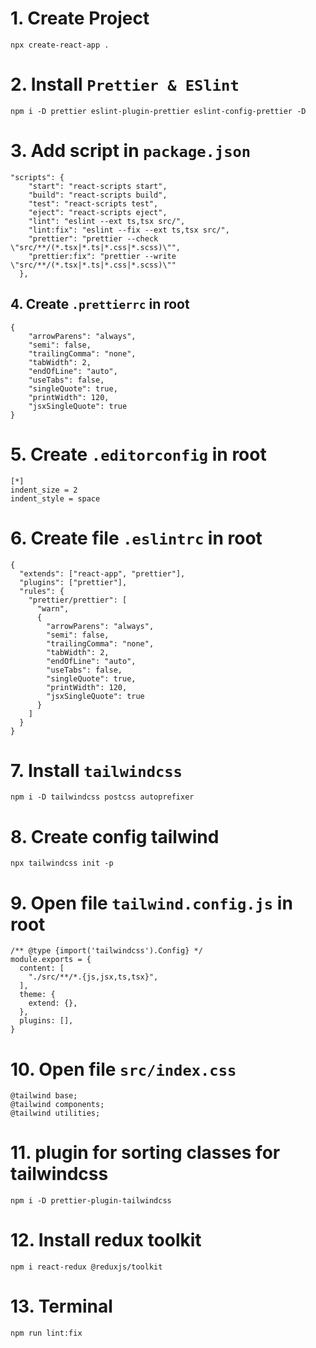# 1. Create Project
```
npx create-react-app .
```

# 2. Install `Prettier & ESlint`
```
npm i -D prettier eslint-plugin-prettier eslint-config-prettier -D
```

# 3. Add script in `package.json `
```
"scripts": {
    "start": "react-scripts start",
    "build": "react-scripts build",
    "test": "react-scripts test",
    "eject": "react-scripts eject",
    "lint": "eslint --ext ts,tsx src/",
    "lint:fix": "eslint --fix --ext ts,tsx src/",
    "prettier": "prettier --check \"src/**/(*.tsx|*.ts|*.css|*.scss)\"",
    "prettier:fix": "prettier --write \"src/**/(*.tsx|*.ts|*.css|*.scss)\""
  },
```

## 4. Create `.prettierrc` in root
```
{
    "arrowParens": "always",
    "semi": false,
    "trailingComma": "none",
    "tabWidth": 2,
    "endOfLine": "auto",
    "useTabs": false,
    "singleQuote": true,
    "printWidth": 120,
    "jsxSingleQuote": true
}
```

# 5. Create `.editorconfig` in root
```
[*]
indent_size = 2
indent_style = space
```

# 6. Create file `.eslintrc` in root
```
{
  "extends": ["react-app", "prettier"],
  "plugins": ["prettier"],
  "rules": {
    "prettier/prettier": [
      "warn",
      {
        "arrowParens": "always",
        "semi": false,
        "trailingComma": "none",
        "tabWidth": 2,
        "endOfLine": "auto",
        "useTabs": false,
        "singleQuote": true,
        "printWidth": 120,
        "jsxSingleQuote": true
      }
    ]
  }
}
```

# 7. Install `tailwindcss`
```
npm i -D tailwindcss postcss autoprefixer
```

# 8. Create config tailwind
```
npx tailwindcss init -p
```

# 9. Open file `tailwind.config.js` in root
```
/** @type {import('tailwindcss').Config} */
module.exports = {
  content: [
    "./src/**/*.{js,jsx,ts,tsx}",
  ],
  theme: {
    extend: {},
  },
  plugins: [],
}
```

# 10. Open file `src/index.css`
```
@tailwind base;
@tailwind components;
@tailwind utilities;
```

# 11. plugin for sorting classes for tailwindcss
```
npm i -D prettier-plugin-tailwindcss
```

# 12. Install redux toolkit
```
npm i react-redux @reduxjs/toolkit
```

# 13. Terminal
```
npm run lint:fix
```
